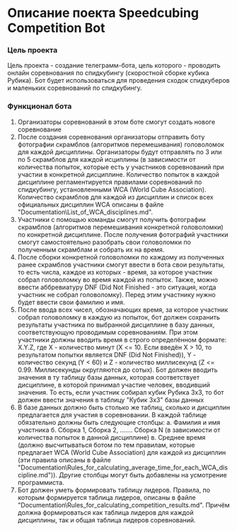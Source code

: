 # Описание поекта Speedcubing Competition Bot

### Цель проекта
Цель проекта - создание телеграмм-бота, цель которого - проводить онлайн соревнования по спидкубингу (скоростной сборке кубика Рубика). Бот будет использоваться для проведения сходок спидкуберов и маленьких соревнований по спидкубингу.

### Функционал бота
1. Организаторы соревнований в этом боте смогут создать новоге соревнование
2. После создания соревнования организаторы отправить боту фотографии скрамблов (алгоритмов перемешивания) головоломок для каждой дисциплины. Организаторы будут отправлять по 3 или по 5 скрамблов для каждой исциплины (в зависимости от количества попыток, которые есть у участников соревнований при участии в конкретной дисциплине. Количество попыток в каждой дисциплине регламентируется правилами соревнований по спидкубингу, установленными WCA (World Cube Association). Количество скрамблов для каждой из дисциплин и список всех официальных дисциплин WCA описаны в файле "Documentation\List_of_WCA_disciplines.md".
3. Участники с помощью команды смогут получить фотографии скрамблов (алгоритмов перемешивания конкретной головоломки) по конкретной дисциплине. После получения фотографий участники смогут самостоятельно разобрать свои головоломки по полученным скрамблам и собрать их на время.
4. После сборки конкретной головоломки по каждому из полученных ранее скрамблов участники смогут ввести в бота свои результаты, то есть числа, каждое из которых - время, за которое участник собрал головоломку во время каждой из попыток. Также, можно ввести аббревиатуру DNF (Did Not Finished - это ситуация, когда участник не собрал головоломку). Перед этим участнику нужно будет ввести свои фамилию и имя. 
5. После ввода всех чисел, обозначающих время, за которое участник собрал головоломку в каждую из попыток, бот должен сохранить результаты участника по выбранной дисциплине в базу данных, соответствующую проводимым соревнованиям. При этом участники должны вводить время в строго определённом формате: X.Y.Z, где X - количество минут (X <= 10. Если введён X > 10, то результатом попытки является DNF (Did Not Finished)), Y - количество секунд (Y < 60) и Z - количество миллисекунд (Z <= 0.99. Миллисекунды округляются до сотых). Бот должен вводить значения в ту таблицу базы данных, которая соответствует дисциплине, в которой принимал участие человек, вводивший значения. То есть, если участник собирал кубик Рубика 3x3, то бот должен ввести значения в таблицу "Кубик 3x3" базы данных
6. В базе данных должно быть столько же таблиц, сколько и дисциплин предлагается для участия в соревновании. В каждой таблице обязательно должны быть следующие столбцы:
     а. Фамилия и имя участника
     б. Сборка 1, Сборка 2, ....... Сборка N (в зависимости от количества попыток в данной дисциплине)
     в. Среднее время (должно высчитываться ботом по тем правилам, которые предлагает WCA (World Cube Association) для каждой из дисциплин (эти правила описаны в файле "Documentation\Rules_for_calculating_average_time_for_each_WCA_discipline.md")).
Другие столбцы могут быть добавлены на усмотрение программиста.
7. Бот должен уметь формировать таблицу лидеров. Правила, по которым формируется таблица лидеров, описаны в файле "Documentation\Rules_for_calculating_competition_results.md". Причём должна формироваться как таблица лидеров для каждой дисциплины, так и общая таблица лидеров соревнований.  
